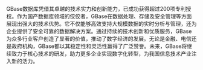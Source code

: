 GBase数据库凭借其卓越的技术实力和创新能力，已成功获得超过200项专利授权。作为国产数据库领域的佼佼者，GBase在数据处理、存储及安全管理等方面展现出强大的技术优势。它不仅能够高效支持大规模数据的实时分析与管理，还为企业提供了安全可靠的数据解决方案。通过持续的技术创新和优质服务，GBase为众多行业客户创造了显著的价值，推动了数字经济的发展。无论是金融、电信还是政府机构，GBase都以其稳定性和灵活性赢得了广泛赞誉。未来，GBase将继续致力于核心技术的研发，助力更多企业实现数字化转型，为我国信息技术产业注入新的活力。
